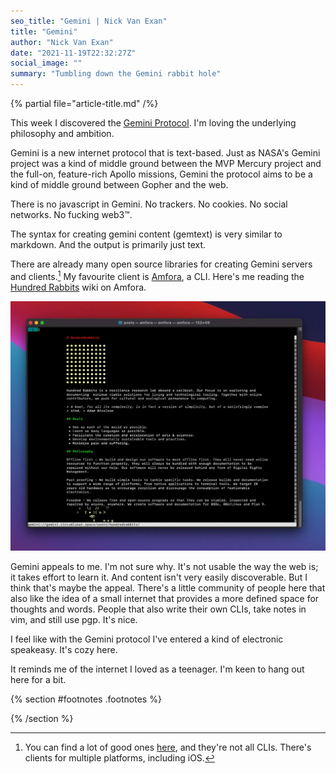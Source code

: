 ```yaml
---
seo_title: "Gemini | Nick Van Exan"
title: "Gemini"
author: "Nick Van Exan"
date: "2021-11-19T22:32:27Z"
social_image: ""
summary: "Tumbling down the Gemini rabbit hole"
---
```


{% partial file="article-title.md" /%}

This week I discovered the [Gemini Protocol](https://gemini.circumlunar.space/). I'm loving the underlying philosophy and ambition.

Gemini is a new internet protocol that is text-based. Just as NASA's Gemini project was a kind of middle ground between the MVP Mercury project and the full-on, feature-rich Apollo missions, Gemini the protocol aims to be a kind of middle ground between Gopher and the web.

There is no javascript in Gemini. No trackers. No cookies. No social networks. No fucking web3™.

The syntax for creating gemini content (gemtext) is very similar to markdown. And the output is primarily just text.

There are already many open source libraries for creating Gemini servers and clients.[^1] My favourite client is [Amfora](https://github.com/makeworld-the-better-one/amfora), a CLI. Here's me reading the [Hundred Rabbits](https://100r.co/) wiki on Amfora.

![Hundred Rabbits on Gemini Protocol](/public/images/amfora.webp "Hundred Rabbits on Gemini Protocol")

Gemini appeals to me. I'm not sure why. It's not usable the way the web is; it takes effort to learn it. And content isn't very easily discoverable. But I think that's maybe the appeal. There's a little community of people here that also like the idea of a small internet that provides a more defined space for thoughts and words. People that also write their own CLIs, take notes in vim, and still use pgp. It's nice.

I feel like with the Gemini protocol I've entered a kind of electronic speakeasy. It's cozy here.

It reminds me of the internet I loved as a teenager. I'm keen to hang out here for a bit.

{% section #footnotes .footnotes %}

[^1]: You can find a lot of good ones [here](https://gemini.circumlunar.space/software/), and they're not all CLIs. There's clients for multiple platforms, including iOS.

{% /section %}
